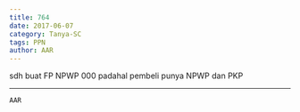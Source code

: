 ```yaml
---
title: 764
date: 2017-06-07
category: Tanya-SC
tags: PPN
author: AAR
---
```


sdh buat FP NPWP 000 padahal pembeli punya NPWP dan PKP

---



`AAR`
